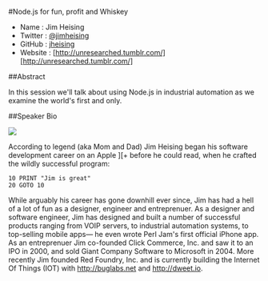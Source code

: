 #Node.js for fun, profit and Whiskey

* Name      : Jim Heising
* Twitter   : [@jimheising][]
* GitHub    : [jheising][]
* Website   : [http://unresearched.tumblr.com/][http://unresearched.tumblr.com/]

##Abstract

In this session we'll talk about using Node.js in industrial automation as we examine the world's first and only.

##Speaker Bio

![](https://dl.dropboxusercontent.com/u/819120/Headshot-2-Medium.jpg)

According to legend (aka Mom and Dad) Jim Heising began his software development career on an Apple ][+ before he could read, when he crafted the wildly successful program:

```
10 PRINT "Jim is great"
20 GOTO 10
```

While arguably his career has gone downhill ever since, Jim has had a hell of a lot of fun as a designer, engineer and entreprenuer. As a designer and software engineer, Jim has designed and built a number of successful products ranging from VOIP servers, to industrial automation systems, to top-selling mobile apps— he even wrote Perl Jam's first official iPhone app. As an entreprenuer Jim co-founded Click Commerce, Inc. and saw it to an IPO in 2000, and sold Giant Company Software to Microsoft in 2004. More recently Jim founded Red Foundry, Inc. and is currently building the Internet Of Things (IOT) with http://buglabs.net and http://dweet.io.

[@jimheising]:http://twitter.com/jimheising
[jheising]:http://github.com/jheising
[http://unresearched.tumblr.com/]:http://unresearched.tumblr.com/
